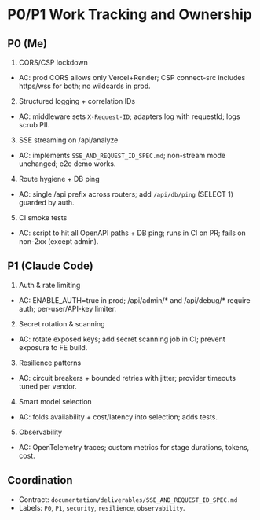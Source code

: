 # P0/P1 Work Tracking and Ownership

## P0 (Me)
1) CORS/CSP lockdown
- AC: prod CORS allows only Vercel+Render; CSP connect-src includes https/wss for both; no wildcards in prod.

2) Structured logging + correlation IDs
- AC: middleware sets `X-Request-ID`; adapters log with requestId; logs scrub PII.

3) SSE streaming on /api/analyze
- AC: implements `SSE_AND_REQUEST_ID_SPEC.md`; non-stream mode unchanged; e2e demo works.

4) Route hygiene + DB ping
- AC: single /api prefix across routers; add `/api/db/ping` (SELECT 1) guarded by auth.

5) CI smoke tests
- AC: script to hit all OpenAPI paths + DB ping; runs in CI on PR; fails on non-2xx (except admin).

## P1 (Claude Code)
1) Auth & rate limiting
- AC: ENABLE_AUTH=true in prod; /api/admin/* and /api/debug/* require auth; per-user/API-key limiter.

2) Secret rotation & scanning
- AC: rotate exposed keys; add secret scanning job in CI; prevent exposure to FE build.

3) Resilience patterns
- AC: circuit breakers + bounded retries with jitter; provider timeouts tuned per vendor.

4) Smart model selection
- AC: folds availability + cost/latency into selection; adds tests.

5) Observability
- AC: OpenTelemetry traces; custom metrics for stage durations, tokens, cost.

## Coordination
- Contract: `documentation/deliverables/SSE_AND_REQUEST_ID_SPEC.md`
- Labels: `P0`, `P1`, `security`, `resilience`, `observability`.

